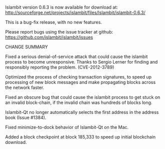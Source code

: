 Islambit version 0.6.3 is now available for download at:
  http://sourceforge.net/projects/islambit/files/Islambit/islambit-0.6.3/

This is a bug-fix release, with no new features.

Please report bugs using the issue tracker at github:
  https://github.com/islambit/islambit/issues

CHANGE SUMMARY

Fixed a serious denial-of-service attack that could cause the
islambit process to become unresponsive. Thanks to Sergio Lerner
for finding and responsibly reporting the problem. (CVE-2012-3789)

Optimized the process of checking transaction signatures, to
speed up processing of new block messages and make propagating
blocks across the network faster.

Fixed an obscure bug that could cause the islambit process to get
stuck on an invalid block-chain, if the invalid chain was
hundreds of blocks long.

Islambit-Qt no longer automatically selects the first address
in the address book (Issue #1384).

Fixed minimize-to-dock behavior of Islambit-Qt on the Mac.

Added a block checkpoint at block 185,333 to speed up initial
blockchain download.
